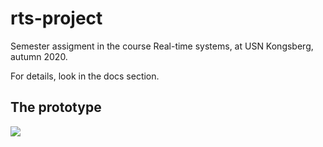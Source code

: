 # rts-project

Semester assigment in the course Real-time systems, at USN Kongsberg, autumn 2020.

For details, look in the docs section.

## The prototype
![](https://feqzz.no/img/showcase.png)
